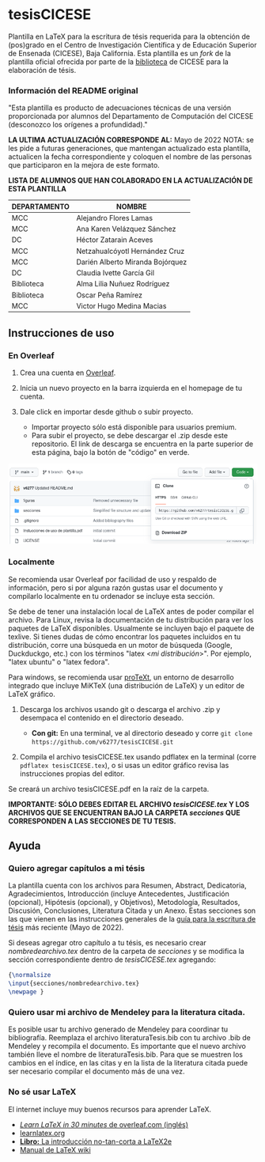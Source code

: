 # tesisCICESE
Plantilla en LaTeX para la escritura de tésis requerida para la obtención de (pos)grado en el Centro de Investigación Científica y de Educación Superior de Ensenada (CICESE), Baja California. Esta plantilla es un *fork* de la plantilla oficial ofrecida por parte de la [biblioteca][biblio-cicese] de CICESE para la elaboración de tésis. 


### Información del README original
"Esta plantilla es producto de adecuaciones técnicas de una versión proporcionada por alumnos del Departamento de Computación del CICESE (desconozco los orígenes a profundidad)."

**LA ULTIMA ACTUALIZACIÓN CORRESPONDE AL:** Mayo de 2022
NOTA: se les pide a futuras generaciones, que mantengan actualizado esta plantilla, actualicen la fecha correspondiente y coloquen el nombre de las personas que participaron en la mejora de este formato.

**LISTA DE ALUMNOS QUE HAN COLABORADO EN LA ACTUALIZACIÓN DE ESTA PLANTILLA**

| DEPARTAMENTO | NOMBRE                 |
|--------------|------------------------|
| MCC | Alejandro Flores Lamas |  
| MCC | Ana Karen Velázquez Sánchez |  
| DC | Héctor Zatarain Aceves |
| MCC | Netzahualcóyotl Hernández Cruz |
| MCC	| Darién Alberto Miranda Bojórquez |
| DC | Claudia Ivette García Gil |
| Biblioteca | Alma Lilia Nuñuez Rodríguez |
| Biblioteca | Oscar Peña Ramírez |
| MCC | Victor Hugo Medina Macias |
  

## Instrucciones de uso

### En Overleaf
1. Crea una cuenta en [Overleaf][overleaf].

2. Inicia un nuevo proyecto en la barra izquierda en el homepage de tu cuenta.

3. Dale click en importar desde github o subir proyecto.
   * Importar proyecto sólo está disponible para usuarios premium.
   * Para subir el proyecto, se debe descargar el .zip desde este repositorio. El link de descarga se encuentra en la parte superior de esta página, bajo la botón de "código" en verde.

![Posición del link de descarga](./figuras/descarga.png)

### Localmente
Se recomienda usar Overleaf por facilidad de uso y respaldo de información, pero si por alguna razón gustas usar el documento y compilarlo localmente en tu ordenador se incluye esta sección. 

Se debe de tener una instalación local de LaTeX antes de poder compilar el archivo. Para Linux, revisa la documentación de tu distribución para ver los paquetes de LaTeX disponibles. Usualmente se incluyen bajo el paquete de texlive. Si tienes dudas de cómo encontrar los paquetes incluidos en tu distribución, corre una búsqueda en un motor de búsqueda (Google, Duckduckgo, etc.) con los términos "latex \<*mi distribución*\>". Por ejemplo, "latex ubuntu" o "latex fedora". 

Para windows, se recomienda usar [proTeXt][protext], un entorno de desarrollo integrado que incluye MiKTeX (una distribución de LaTeX) y un editor de LaTeX gráfico. 

1. Descarga los archivos usando git o descarga el archivo .zip y desempaca el contenido en el directorio deseado.
   * **Con git:** En una terminal, ve al directorio deseado y corre `git clone https://github.com/v6277/tesisCICESE.git`

2. Compila el archivo tesisCICESE.tex usando pdflatex en la terminal (corre `pdflatex tesisCICESE.tex`), o si usas un editor gráfico revisa las instrucciones propias del editor.

Se creará un archivo tesisCICESE.pdf en la raíz de la carpeta.

**IMPORTANTE: SÓLO DEBES EDITAR EL ARCHIVO *tesisCICESE.tex* Y LOS ARCHIVOS QUE SE ENCUENTRAN BAJO LA CARPETA *secciones* QUE CORRESPONDEN A LAS SECCIONES DE TU TESIS.**

## Ayuda
### Quiero agregar capítulos a mi tésis
La plantilla cuenta con los archivos para Resumen, Abstract, Dedicatoria, Agradecimientos, Introducción (incluye Antecedentes, Justificación (opcional), Hipótesis (opcional), y Objetivos), Metodología, Resultados, Discusión, Conclusiones, Literatura Citada y un Anexo. Estas secciones son las que vienen en las instrucciones generales de la [guía para la escritura de tésis][guiaTesis] más reciente (Mayo de 2022). 

Si deseas agregar otro capítulo a tu tésis, es necesario crear *nombredearchivo.tex* dentro de la carpeta de *secciones* y se modifica la sección correspondiente dentro de *tesisCICESE.tex* agregando: 
```tex
{\normalsize 
\input{secciones/nombredearchivo.tex}
\newpage }
```


### Quiero usar mi archivo de Mendeley para la literatura citada.
Es posible usar tu archivo generado de Mendeley para coordinar tu bibliografía. Reemplaza el archivo literaturaTesis.bib con tu archivo .bib de Mendeley y recompila el documento. Es importante que el nuevo archivo también lleve el nombre de literaturaTesis.bib. Para que se muestren los cambios en el índice, en las citas y en la lista de la literatura citada puede ser necesario compilar el documento más de una vez. 

### No sé usar LaTeX
El internet incluye muy buenos recursos para aprender LaTeX.

* [*Learn LaTeX in 30 minutes* de overleaf.com (inglés)][learnlatexoverleaf]
* [learnlatex.org][learnlatex]
* [**Libro:** La introducción no-tan-corta a LaTeX2e][learnlatex2e]
* [Manual de LaTeX wiki][latexwiki]

[biblio-cicese]: https://biblioteca.cicese.mx/
[overleaf]: https://www.overleaf.com/
[protext]: https://tug.org/protext/
[guiaTesis]: ./guia_tesis_04-20-2022.docx
[learnlatexoverleaf]: https://es.overleaf.com/learn/latex/Learn_LaTeX_in_30_minutes
[learnlatex]:https://www.learnlatex.org/es/
[learnlatex2e]: https://lorca.act.uji.es/curso/latex/documento/lshort-a4.pdf
[latexwiki]: https://es.wikibooks.org/wiki/Manual_de_LaTeX